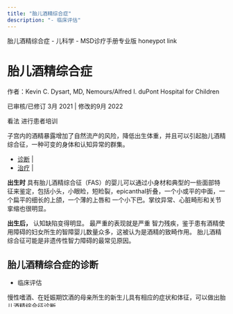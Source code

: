 ```yaml
---
title: "胎儿酒精综合症"
description: "- 临床评估"
---
```


﻿胎儿酒精综合症 \- 儿科学 \- MSD诊疗手册专业版 honeypot link

# 胎儿酒精综合症

作者：Kevin C. Dysart, MD, Nemours/Alfred I. duPont Hospital for Children

已审核/已修订 3月 2021 \| 修改的9月 2022

看法 进行患者培训

子宫内的酒精暴露增加了自然流产的风险，降低出生体重，并且可以引起胎儿酒精综合征，一种可变的身体和认知异常的群集。

- [诊断](#诊断_v21453869_zh) \|
- [治疗](#治疗_v21453876_zh) \|

**出生时** 具有胎儿酒精综合征（FAS）的婴儿可以通过小身材和典型的一些面部特征来鉴定，包括小头，小眼睑，短睑裂，epicanthal折叠，一个小或平的中面，一个扁平的细长的上颌，一个薄的上唇和 一个小下巴。掌纹异常、心脏畸形和关节挛缩也很明显。

**出生后，** 认知缺陷变得明显。 最严重的表现就是严重 智力残疾，鉴于患有酒精使用障碍的妇女所生的智障婴儿数量众多，这被认为是酒精的致畸作用。 胎儿酒精综合征可能是非遗传性智力障碍的最常见原因。

## 胎儿酒精综合症的诊断

- 临床评估


慢性嗜酒、在妊娠期饮酒的母亲所生的新生儿具有相应的症状和体征，可以做出胎儿酒精综合征诊断。

没有单一的身体或认知发现是病理性的；较小程度的酒精使用引起较不严重的表现，轻度病例的诊断可能很困难，因为部分表达发生。 通常难以区分酒精对发育中的胎儿的影响与影响过度饮酒的女性的其它暴露（例如，烟草，其他药物）和因素（例如，营养不良，缺乏保健，暴力）的影响。

## 胎儿酒精综合症的治疗

- 支持治疗


胎儿酒精综合征没有治疗方法。支持性护理应包括适当的刺激和培养环境。良好的营养和生长尤其重要。许多有胎儿酒精综合征的孩子在学校需要学习支持。

因为怀孕期间不知道酒精最有可能伤害胎儿，酒精使用的下限是否完全安全，建议孕妇避免所有酒精摄入。对那些同胞被诊断有胎儿酒精综合征的婴儿，应仔细检查其是否也有轻微的症状或体征。



版权所有 © 2025
Merck & Co., Inc., Rahway, NJ, USA 及其附属公司。保留所有权利。

- 关于
- 免责声明

版权所有© 2025Merck & Co., Inc., Rahway, NJ, USA 及其附属公司。保留所有权利。

|     |     |
| --- | --- |
|  |  |